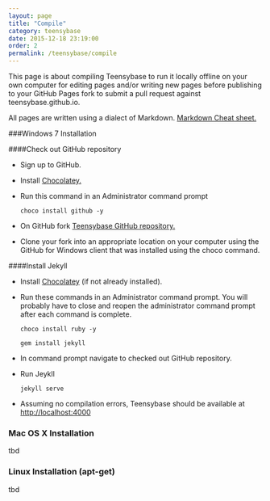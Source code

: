 ```yaml
---
layout: page
title: "Compile"
category: teensybase
date: 2015-12-18 23:19:00
order: 2
permalink: /teensybase/compile
---
```


This page is about compiling Teensybase to run it locally offline on your own computer for editing pages and/or writing new pages before publishing to your GitHub Pages fork to submit a pull request against teensybase.github.io.

All pages are written using a dialect of Markdown. [Markdown Cheat sheet.](http://nestacms.com/docs/creating-content/markdown-cheat-sheet)

###Windows 7 Installation

####Check out GitHub repository

- Sign up to GitHub.
- Install [Chocolatey.](https://chocolatey.org/)
- Run this command in an Administrator command prompt

	```
	choco install github -y
	```

- On GitHub fork [Teensybase GitHub repository.](https://github.com/Teensybase/teensybase.github.io)
- Clone your fork into an appropriate location on your computer using the GitHub for Windows client that was installed using the choco command.

####Install Jekyll

- Install [Chocolatey](https://chocolatey.org/) (if not already installed).
- Run these commands in an Administrator command prompt. You will probably have to close and reopen the administrator command prompt after each command is complete.

	```
	choco install ruby -y
	```

	```
	gem install jekyll
	```

- In command prompt navigate to checked out GitHub repository.
- Run Jeykll

	```
	jekyll serve
	```
	
- Assuming no compilation errors, Teensybase should be available at [http://localhost:4000](http://localhost:4000)

### Mac OS X Installation

tbd

### Linux Installation (apt-get)

tbd
